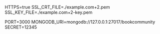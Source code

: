 
HTTPS=true
SSL_CRT_FILE=./example.com+2.pem
SSL_KEY_FILE=./example.com+2-key.pem

PORT=3000
MONGODB_URI=mongodb://127.0.0.1:27017/bookcommunity
SECRET=12345


